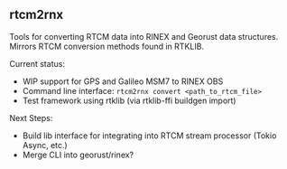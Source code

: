 ## rtcm2rnx

Tools for converting RTCM data into RINEX and Georust data structures. Mirrors RTCM conversion methods found in RTKLIB. 

Current status:
* WIP support for GPS and Galileo MSM7 to RINEX OBS
* Command line interface: `rtcm2rnx convert <path_to_rtcm_file>`
* Test framework using rtklib (via rtklib-ffi buildgen import) 
  

Next Steps:
* Build lib interface for integrating into RTCM stream processor (Tokio Async, etc.)
* Merge CLI into georust/rinex?